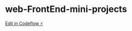 # web-FrontEnd-mini-projects

[Edit in Codeflow ⚡️](https://stackblitz.com/~/github.com/ali-cs6/web-FrontEnd-mini-projects)